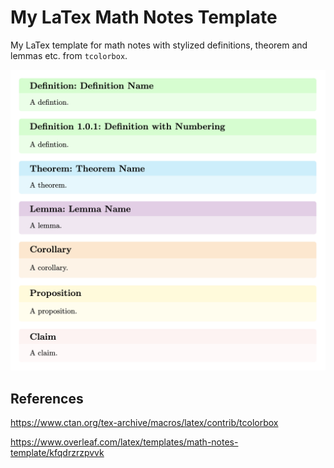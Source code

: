 # My LaTex Math Notes Template
My LaTex template for math notes with stylized definitions, theorem and lemmas etc. from `tcolorbox`.

![Sample](img/sample.png)

## References
https://www.ctan.org/tex-archive/macros/latex/contrib/tcolorbox

https://www.overleaf.com/latex/templates/math-notes-template/kfqdrzrzpvvk
